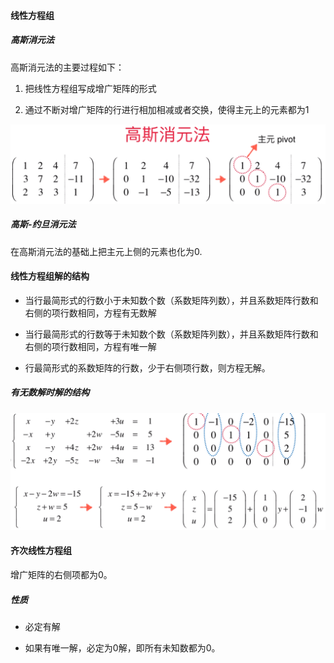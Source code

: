 #### 线性方程组

##### 高斯消元法

高斯消元法的主要过程如下：

1. 把线性方程组写成增广矩阵的形式

2. 通过不断对增广矩阵的行进行相加相减或者交换，使得主元上的元素都为1

![](img/Gaussian_Elimination.PNG)

##### 高斯-约旦消元法

在高斯消元法的基础上把主元上侧的元素也化为0.

#### 线性方程组解的结构

- 当行最简形式的行数小于未知数个数（系数矩阵列数），并且系数矩阵行数和右侧的项行数相同，方程有无数解

- 当行最简形式的行数等于未知数个数（系数矩阵列数），并且系数矩阵行数和右侧的项行数相同，方程有唯一解

- 行最简形式的系数矩阵的行数，少于右侧项行数，则方程无解。

##### 有无数解时解的结构

![](img/ResultStructure.PNG)

#### 齐次线性方程组

增广矩阵的右侧项都为0。

##### 性质

- 必定有解

- 如果有唯一解，必定为0解，即所有未知数都为0。 
